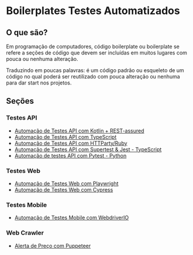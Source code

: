 # __Boilerplates Testes Automatizados__


## __O que são?__
Em programação de computadores, código boilerplate ou boilerplate se refere a seções de código que devem ser incluídas em muitos lugares com pouca ou nenhuma alteração.

Traduzindo em poucas palavras: é um código padrão ou esqueleto de um código no qual poderá ser reutilizado com pouca alteração ou nenhuma para dar start nos projetos.

## __Seções__

### Testes API
* [Automação de Testes API com Kotlin + REST-assured](https://github.com/rafaelbercam/APITestsKotlin)
* [Automação de Testes API com TypeScript](https://github.com/rafaelbercam/api-tests-typescript)
* [Automação de Testes API com HTTParty/Ruby](https://github.com/rafaelbercam/boilerplate-testing-api-ruby-httparty)
* [Automação de Testes API com Supertest & Jest - TypeScript](https://github.com/rafaelbercam/supertest-jest)
* [Automação de testes API com Pytest - Python](https://github.com/rafaelbercam/automated_tests_pytest)

### Testes Web
* [Automação de Testes Web com Playwright](https://github.com/rafaelbercam/playwright-tests-jest)
* [Automação de Testes Web com Cypress](https://github.com/rafaelbercam/web-dojo-test-cypress)

### Testes Mobile
* [Automação de Testes Mobile com WebdriverIO](https://github.com/rafaelbercam/boilerplate_webdriverio_mobile)


### Web Crawler
* [Alerta de Preço com Puppeteer](https://github.com/rafaelbercam/alert-price-Puppeteer)
